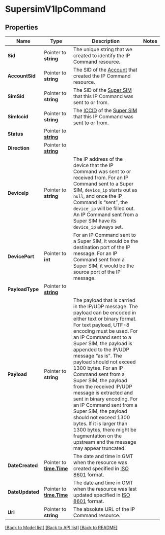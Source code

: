 # SupersimV1IpCommand

## Properties

Name | Type | Description | Notes
------------ | ------------- | ------------- | -------------
**Sid** | Pointer to **string** | The unique string that we created to identify the IP Command resource. |
**AccountSid** | Pointer to **string** | The SID of the [Account](https://www.twilio.com/docs/iam/api/account) that created the IP Command resource. |
**SimSid** | Pointer to **string** | The SID of the [Super SIM](https://www.twilio.com/docs/iot/supersim/api/sim-resource) that this IP Command was sent to or from. |
**SimIccid** | Pointer to **string** | The [ICCID](https://en.wikipedia.org/wiki/Subscriber_identity_module#ICCID) of the [Super SIM](https://www.twilio.com/docs/iot/supersim/api/sim-resource) that this IP Command was sent to or from. |
**Status** | Pointer to [**string**](IpCommandEnumStatus.md) |  |
**Direction** | Pointer to [**string**](IpCommandEnumDirection.md) |  |
**DeviceIp** | Pointer to **string** | The IP address of the device that the IP Command was sent to or received from. For an IP Command sent to a Super SIM, `device_ip` starts out as `null`, and once the IP Command is “sent”, the `device_ip` will be filled out. An IP Command sent from a Super SIM have its `device_ip` always set. |
**DevicePort** | Pointer to **int** | For an IP Command sent to a Super SIM, it would be the destination port of the IP message. For an IP Command sent from a Super SIM, it would be the source port of the IP message. |
**PayloadType** | Pointer to [**string**](IpCommandEnumPayloadType.md) |  |
**Payload** | Pointer to **string** | The payload that is carried in the IP/UDP message. The payload can be encoded in either text or binary format. For text payload, UTF-8 encoding must be used.  For an IP Command sent to a Super SIM, the payload is appended to the IP/UDP message “as is”. The payload should not exceed 1300 bytes.  For an IP Command sent from a Super SIM, the payload from the received IP/UDP message is extracted and sent in binary encoding. For an IP Command sent from a Super SIM, the payload should not exceed 1300 bytes. If it is larger than 1300 bytes, there might be fragmentation on the upstream and the message may appear truncated. |
**DateCreated** | Pointer to [**time.Time**](time.Time.md) | The date and time in GMT when the resource was created specified in [ISO 8601](https://en.wikipedia.org/wiki/ISO_8601) format. |
**DateUpdated** | Pointer to [**time.Time**](time.Time.md) | The date and time in GMT when the resource was last updated specified in [ISO 8601](https://en.wikipedia.org/wiki/ISO_8601) format. |
**Url** | Pointer to **string** | The absolute URL of the IP Command resource. |

[[Back to Model list]](../README.md#documentation-for-models) [[Back to API list]](../README.md#documentation-for-api-endpoints) [[Back to README]](../README.md)


